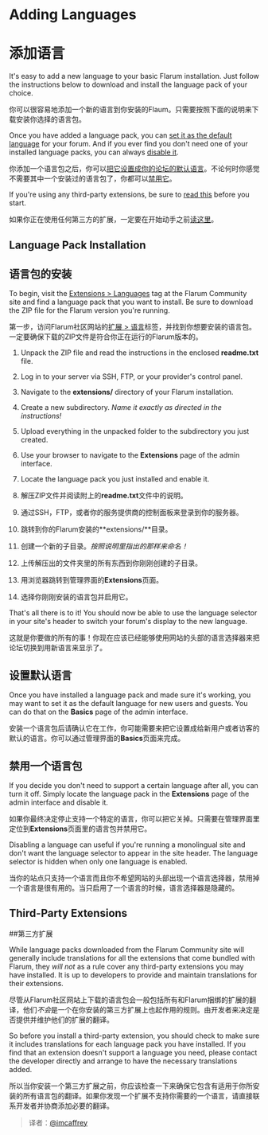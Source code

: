 # Adding Languages

# 添加语言

It's easy to add a new language to your basic Flarum installation. Just follow the instructions below to download and install the language pack of your choice.

你可以很容易地添加一个新的语言到你安装的Flaum。只需要按照下面的说明来下载安装你选择的语言包。

Once you have added a language pack, you can [set it as the default language](#setting-the-default) for your forum. And if you ever find you don't need one of your installed language packs, you can always [disable it](#disabling).

你添加一个语言包之后，你可以[把它设置成你的论坛的默认语言](#setting-the-default)。不论何时你感觉不需要其中一个安装过的语言包了，你都可以[禁用它](#disabling)。

If you're using any third-party extensions, be sure to [read this](#third-party-extensions) before you start.

如果你正在使用任何第三方的扩展，一定要在开始动手之前[读这里](#third-party-extensions)。

## Language Pack Installation

## 语言包的安装

To begin, visit the [Extensions > Languages](http://discuss.flarum.org/t/languages) tag at the Flarum Community site and find a language pack that you want to install. Be sure to download the ZIP file for the Flarum version  you're running.

第一步，访问Flarum社区网站的[扩展 > 语言](http://discuss.flarum.org/t/languages)标签，并找到你想要安装的语言包。一定要确保下载的ZIP文件是符合你正在运行的Flarum版本的。

1. Unpack the ZIP file and read the instructions in the enclosed **readme.txt** file.
2. Log in to your server via SSH, FTP, or your provider's control panel.
3. Navigate to the **extensions/** directory of your Flarum installation.
4. Create a new subdirectory. *Name it exactly as directed in the instructions!*
5. Upload everything in the unpacked folder to the subdirectory you just created.
6. Use your browser to navigate to the **Extensions** page of the admin interface.
7. Locate the language pack you just installed and enable it.

1. 解压ZIP文件并阅读附上的**readme.txt**文件中的说明。
2. 通过SSH，FTP，或者你的服务提供商的控制面板来登录到你的服务器。
3. 跳转到你的Flarum安装的**extensions/**目录。
4. 创建一个新的子目录。*按照说明里指出的那样来命名！*
5. 上传解压出的文件夹里的所有东西到你刚刚创建的子目录。
6. 用浏览器跳转到管理界面的**Extensions**页面。
7. 选择你刚刚安装的语言包并启用它。

That's all there is to it! You should now be able to use the language selector in your site's header to switch your forum's display to the new language.

这就是你要做的所有的事！你现在应该已经能够使用网站的头部的语言选择器来把论坛切换到用新语言来显示了。

<a name="setting-the-default"></a>

## 设置默认语言

Once you have installed a language pack and made sure it's working, you may want to set it as the default language for new users and guests. You can do that on the **Basics** page of the admin interface.

安装一个语言包后请确认它在工作，你可能需要来把它设置成给新用户或者访客的默认的语言。你可以通过管理界面的**Basics**页面来完成。

<a name="disabling"></a>

## 禁用一个语言包

If you decide you don't need to support a certain language after all, you can turn it off. Simply locate the language pack in the **Extensions** page of the admin interface and disable it.

如果你最终决定停止支持一个特定的语言，你可以把它关掉。只需要在管理界面里定位到**Extensions**页面里的语言包并禁用它。

Disabling a language can useful if you're running a monolingual site and don't want the language selector to appear in the site header. The language selector is hidden when only one language is enabled.

当你的站点只支持一个语言而且你不希望网站的头部出现一个语言选择器，禁用掉一个语言是很有用的。当只启用了一个语言的时候，语言选择器是隐藏的。

<a name="third-party-extensions"></a>

## Third-Party Extensions

##第三方扩展

While language packs downloaded from the Flarum Community site will generally include translations for all the extensions that come bundled with Flarum, they *will not* as a rule cover any third-party extensions you may have installed. It is up to developers to provide and maintain translations for their extensions.

尽管从Flarum社区网站上下载的语言包会一般包括所有和Flarum捆绑的扩展的翻译，他们*不会*是一个在你安装的第三方扩展上也起作用的规则。由开发者来决定是否提供并维护他们的扩展的翻译。

So before you install a third-party extension, you should check to make sure it includes translations for each language pack you have installed. If you find that an extension doesn't support a language you need, please contact the developer directly and arrange to have the necessary translations added.

所以当你安装一个第三方扩展之前，你应该检查一下来确保它包含有适用于你所安装的所有语言包的翻译。如果你发现一个扩展不支持你需要的一个语言，请直接联系开发者并协商添加必要的翻译。

> 译者：[@imcaffrey](https://github.com/imcaffrey)
